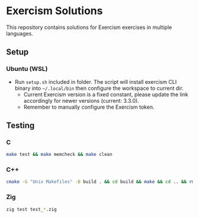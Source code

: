 # Exercism Solutions

This repository contains solutions for Exercism exercises in multiple languages.

## Setup

### Ubuntu (WSL)

- Run `setup.sh` included in folder. The script will install exercism CLI binary into `~/.local/bin` then configure the workspace to current dir.
  - Current Exercism version is a fixed constant, please update the link accordingly for newer versions (current: 3.3.0).
  - Remember to manually configure the Exercism token.

## Testing

### C

```bash
make test && make memcheck && make clean
```

### C++

```bash
cmake -G "Unix Makefiles" -B build . && cd build && make && cd .. && rm -rf build
```

### Zig

```bash
zig test test_*.zig
```
